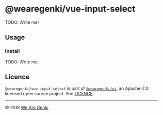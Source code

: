 # @wearegenki/vue-input-select

TODO: Write me!

## Usage

### Install

TODO: Write me.

## Licence

`@wearegenki/vue-input-select` is part of [`@wearegenki/ui`](https://github.com/WeAreGenki/ui), an Apache-2.0 licensed open source project. See [LICENCE](https://github.com/WeAreGenki/ui/blob/master/LICENCE).

-----

© 2018 [We Are Genki](https://wearegenki.com)
